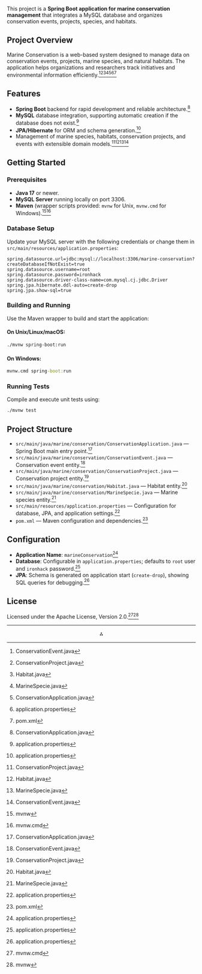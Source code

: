 This project is a **Spring Boot application for marine conservation management** that integrates a MySQL database and organizes conservation events, projects, species, and habitats. 
## Project Overview

Marine Conservation is a web-based system designed to manage data on conservation events, projects, marine species, and natural habitats. The application helps organizations and researchers track initiatives and environmental information efficiently.[^4][^5][^6][^7][^2][^3][^1]

## Features

- **Spring Boot** backend for rapid development and reliable architecture.[^2]
- **MySQL** database integration, supporting automatic creation if the database does not exist.[^3]
- **JPA/Hibernate** for ORM and schema generation.[^3]
- Management of marine species, habitats, conservation projects, and events with extensible domain models.[^5][^6][^7][^4]


## Getting Started

### Prerequisites

- **Java 17** or newer.
- **MySQL Server** running locally on port 3306.
- **Maven** (wrapper scripts provided: `mvnw` for Unix, `mvnw.cmd` for Windows).[^8][^9]


### Database Setup

Update your MySQL server with the following credentials or change them in `src/main/resources/application.properties`:

```properties
spring.datasource.url=jdbc:mysql://localhost:3306/marine-conservation?createDatabaseIfNotExist=true 
spring.datasource.username=root
spring.datasource.password=ironhack
spring.datasource.driver-class-name=com.mysql.cj.jdbc.Driver
spring.jpa.hibernate.ddl-auto=create-drop
spring.jpa.show-sql=true
```


### Building and Running

Use the Maven wrapper to build and start the application:

#### On Unix/Linux/macOS:

```sh
./mvnw spring-boot:run
```


#### On Windows:

```bat
mvnw.cmd spring-boot:run
```


### Running Tests

Compile and execute unit tests using:

```sh
./mvnw test
```


## Project Structure

- `src/main/java/marine/conservation/ConservationApplication.java` — Spring Boot main entry point.[^2]
- `src/main/java/marine/conservation/ConservationEvent.java` — Conservation event entity.[^4]
- `src/main/java/marine/conservation/ConservationProject.java` — Conservation project entity.[^5]
- `src/main/java/marine/conservation/Habitat.java` — Habitat entity.[^6]
- `src/main/java/marine/conservation/MarineSpecie.java` — Marine species entity.[^7]
- `src/main/resources/application.properties` — Configuration for database, JPA, and application settings.[^3]
- `pom.xml` — Maven configuration and dependencies.[^1]


## Configuration

- **Application Name**: `marineConservation`[^3]
- **Database**: Configurable in `application.properties`; defaults to `root` user and `ironhack` password.[^3]
- **JPA**: Schema is generated on application start (`create-drop`), showing SQL queries for debugging.[^3]


## License

Licensed under the Apache License, Version 2.0.[^9][^8]

***

<div style="text-align: center">⁂</div>

[^1]: pom.xml

[^2]: ConservationApplication.java

[^3]: application.properties

[^4]: ConservationEvent.java

[^5]: ConservationProject.java

[^6]: Habitat.java

[^7]: MarineSpecie.java

[^8]: mvnw

[^9]: mvnw.cmd

[^10]: ConservationApplicationTests.java

